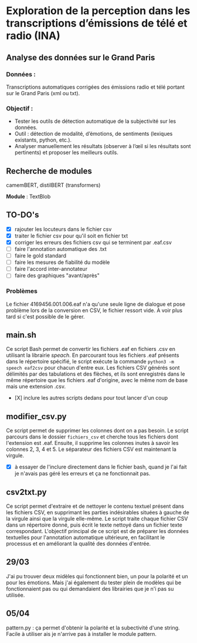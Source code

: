 # Exploration de la perception dans les transcriptions d’émissions de télé et radio (INA)
## Analyse des données sur le Grand Paris
### Données :
Transcriptions automatiques corrigées des émissions radio et télé portant sur le
Grand Paris (xml ou txt).

### Objectif :
* Tester les outils de détection automatique de la subjectivité sur les données.
* Outil : détection de modalité, d’émotions, de sentiments (lexiques
existants, python, etc.).
* Analyser manuellement les résultats (observer à l’œil si les résultats sont
pertinents) et proposer les meilleurs outils.

## Recherche de modules
camemBERT, distilBERT (transformers)

__Module__ : TextBlob

## TO-DO's
- [X] rajouter les locuteurs dans le fichier csv
- [X] traiter le fichier csv pour qu'il soit en fichier txt
- [X] corriger les erreurs des fichiers csv qui se terminent par .eaf.csv
- [ ] faire l'annotation automatique des .txt
- [ ] faire le gold standard
- [ ] faire les mesures de fiabilité du modèle
- [ ] faire l'accord inter-annotateur
- [ ] faire des graphiques "avant/après" 

### Problèmes
Le fichier 4169456.001.006.eaf n'a qu'une seule ligne de dialogue et pose problème lors de la conversion en CSV, le fichier ressort vide. A voir plus tard si c'est possible de le gérer.

## main.sh
Ce script Bash permet de convertir les fichiers .eaf en fichiers .csv en utilisant la librairie *speach*. En parcourant tous les fichiers .eaf présents dans le répertoire spécifié, le script exécute la commande `python3 -m speech eaf2csv` pour chacun d'entre eux. Les fichiers CSV générés sont délimités par des tabulations et des flèches, et ils sont enregistrés dans le même répertoire que les fichiers .eaf d'origine, avec le même nom de base mais une extension .csv.

- [X] inclure les autres scripts dedans pour tout lancer d'un coup

## modifier_csv.py
Ce script permet de supprimer les colonnes dont on a pas besoin. Le script parcours dans le dossier `fichiers_csv` et cherche tous les fichiers dont l'extension est .eaf. Ensuite, il supprime les colonnes inutes à savoir les colonnes 2, 3, 4 et 5. Le séparateur des fichiers CSV est maintenant la virgule.

- [X] à essayer de l'inclure directement dans le fichier bash, quand je l'ai fait je n'avais pas géré les erreurs et ça ne fonctionnait pas.

## csv2txt.py
Ce script permet d'extraire et de nettoyer le contenu textuel présent dans les fichiers CSV, en supprimant les parties indésirables situées à gauche de la virgule ainsi que la virgule elle-même. Le script traite chaque fichier CSV dans un répertoire donné, puis écrit le texte nettoyé dans un fichier texte correspondant. L'objectif principal de ce script est de préparer les données textuelles pour l'annotation automatique ultérieure, en facilitant le processus et en améliorant la qualité des données d'entrée.
## 29/03

J'ai pu trouver deux midèles qui fonctionnent bien, un pour la polarité et un pour les émotions. Mais j'ai également du tester plein de modèles qui be fonctionnaient pas ou qui demandaient des librairies que je n'i pas su utilisée.

##  05/04
pattern.py : ça permet d'obtenir la polarité et la subectivité d'une string. Facile à utiliser ais je n'arrive pas à installer le module pattern.